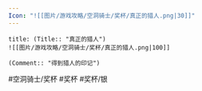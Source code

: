 ```yaml
---
Icon: "![[图片/游戏攻略/空洞骑士/奖杯/真正的猎人.png|30]]"
---
```

```ad-common-silver-trophy
title: (Title:: "真正的猎人")
![[图片/游戏攻略/空洞骑士/奖杯/真正的猎人.png|100]]

(Comment:: "得到猎人的印记")
```

#空洞骑士/奖杯 #奖杯 #奖杯/银
